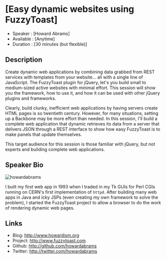 [Easy dynamic websites using FuzzyToast]
========================================

 * Speaker   : [Howard Abrams]
 * Available : [Anytime]
 * Duration  : [30 minutes (but flexible)]

Description
-----------

Create dynamic web applications by combining data grabbed from REST
services with templates from your website... all with a single line of
JavaScript. The FuzzyToast plugin for jQuery, let's you build small to
medium-sized active websites with minimal effort. This session will
show you the framework, how to use it, and how it can be used with
other jQuery plugins and frameworks.

Clearly, build clunky, inefficient web applications by having servers
create HTML pages is so twentieth century. However, for many
situations, setting up a Backbone may be more effort than needed. In
this session, I'll build a complete web application that dynamic
retrieves its data from a server that delivers JSON through a REST
interface to show how easy FuzzyToast is to make panels that update
themselves.

This target audience for this session is those familiar with jQuery,
but not experts and building complete web applications.


Speaker Bio
-----------

![howardabrams](https://raw.github.com/cascadiajs/cascadiajs.github.com/master/proposal/images/howardabrams.png)

I built my first web app in 1993 when I traded in my Tk GUIs for Perl
CGIs running on CERN's first implementation of `httpd`. After building
many web apps in Java and icky JSPs (even creating my own framework
to solve the problem), I started the FuzzyToast project to allow a
browser to do the work of rendering dynamic web pages.

Links
-----

 * Blog: http://www.howardism.org
 * Project: http://www.fuzzytoast.com
 * Github: http://github.com/howardabrams
 * Twitter: http://twitter.com/howardabrams
